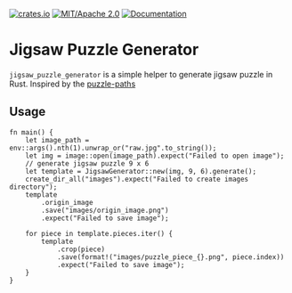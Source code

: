 [![crates.io](https://img.shields.io/crates/v/jigsaw_puzzle_generator)](https://crates.io/crates/jigsaw_puzzle_generator)
[![MIT/Apache 2.0](https://img.shields.io/badge/license-MIT%2FApache-blue.svg)](https://github.com/Seldom-SE/seldom_pixel#license)
[![Documentation](https://docs.rs/jigsaw_puzzle_generator/badge.svg)](https://docs.rs/jigsaw_puzzle_generator)

# Jigsaw Puzzle Generator

`jigsaw_puzzle_generator` is a simple helper to generate jigsaw puzzle in Rust.
Inspired by the [puzzle-paths](https://gitlab.switch.ch/ub-unibas/puzzle-app/puzzle-paths)

## Usage

``` rust, no_run
fn main() {
    let image_path = env::args().nth(1).unwrap_or("raw.jpg".to_string());
    let img = image::open(image_path).expect("Failed to open image");
    // generate jigsaw puzzle 9 x 6
    let template = JigsawGenerator::new(img, 9, 6).generate();
    create_dir_all("images").expect("Failed to create images directory");
    template
        .origin_image
        .save("images/origin_image.png")
        .expect("Failed to save image");

    for piece in template.pieces.iter() {
        template
            .crop(piece)
            .save(format!("images/puzzle_piece_{}.png", piece.index))
            .expect("Failed to save image");
    }
}
```